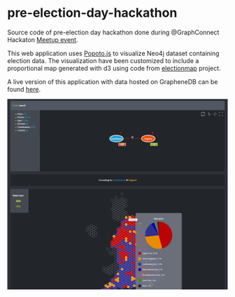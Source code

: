 # pre-election-day-hackathon
Source code of pre-election day hackathon done during @GraphConnect Hackaton [Meetup event](http://www.meetup.com/graphdb-london/events/221364888/).

This web application uses [Popoto.js](http://www.popotojs.com) to visualize Neo4j dataset containing election data.
The visualization have been customized to include a proportional map generated with d3 using code from [electionmap](https://github.com/timcraft/electionmap) project.

A live version of this application with data hosted on GrapheneDB can be found  [here](http://www.popotojs.com/live/uk-general-election/index.html).

![application screenshot](/app-screenshot.png)



